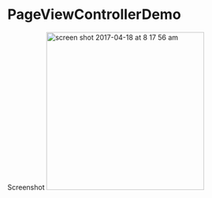# PageViewControllerDemo
Screenshot
<img width="320" alt="screen shot 2017-04-18 at 8 17 56 am" src="https://cloud.githubusercontent.com/assets/22513100/25110614/a264eca4-240f-11e7-9f68-3e8f8d57685d.png">
